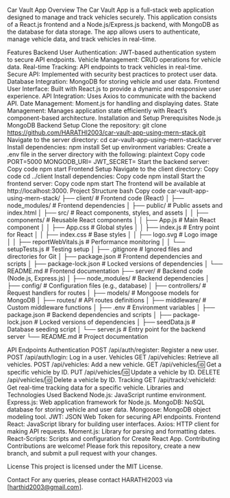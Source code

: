 Car Vault App
Overview
The Car Vault App is a full-stack web application designed to manage and track vehicles securely. This application consists of a React.js frontend and a Node.js/Express.js backend, with MongoDB as the database for data storage. The app allows users to authenticate, manage vehicle data, and track vehicles in real-time.

Features
Backend
User Authentication: JWT-based authentication system to secure API endpoints.
Vehicle Management: CRUD operations for vehicle data.
Real-time Tracking: API endpoints to track vehicles in real-time.
Secure API: Implemented with security best practices to protect user data.
Database Integration: MongoDB for storing vehicle and user data.
Frontend
User Interface: Built with React.js to provide a dynamic and responsive user experience.
API Integration: Uses Axios to communicate with the backend API.
Date Management: Moment.js for handling and displaying dates.
State Management: Manages application state efficiently with React’s component-based architecture.
Installation and Setup
Prerequisites
Node.js
MongoDB
Backend Setup
Clone the repository:
git clone https://github.com/HARATHI2003/car-vault-app-using-mern-stack.git
Navigate to the server directory:
cd car-vault-app-using-mern-stack/server
Install dependencies:
npm install
Set up environment variables:
Create a .env file in the server directory with the following:
plaintext
Copy code
PORT=5000
MONGODB_URI=<your-mongodb-connection-string>
JWT_SECRET=<your-jwt-secret>
Start the backend server:
Copy code
npm start
Frontend Setup
Navigate to the client directory:
Copy code
cd ../client
Install dependencies:
Copy code
npm install
Start the frontend server:
Copy code
npm start
The frontend will be available at http://localhost:3000.
Project Structure
bash
Copy code
car-vault-app-using-mern-stack/
├── client/                    # Frontend code (React)
│   ├── node_modules/          # Frontend dependencies
│   ├── public/                # Public assets and index.html
│   ├── src/                   # React components, styles, and assets
│   │   ├── components/        # Reusable React components
│   │   ├── App.js             # Main React component
│   │   ├── App.css            # Global styles
│   │   ├── index.js           # Entry point for React
│   │   ├── index.css          # Base styles
│   │   ├── logo.svg           # Logo image
│   │   ├── reportWebVitals.js # Performance monitoring
│   │   └── setupTests.js      # Testing setup
│   ├── .gitignore             # Ignored files and directories for Git
│   ├── package.json           # Frontend dependencies and scripts
│   ├── package-lock.json      # Locked versions of dependencies
│   └── README.md              # Frontend documentation
├── server/                    # Backend code (Node.js, Express.js)
│   ├── node_modules/          # Backend dependencies
│   ├── config/                # Configuration files (e.g., database)
│   ├── controllers/           # Request handlers for routes
│   ├── models/                # Mongoose models for MongoDB
│   ├── routes/                # API routes definitions
│   ├── middleware/            # Custom middleware functions
│   ├── .env                   # Environment variables
│   ├── package.json           # Backend dependencies and scripts
│   ├── package-lock.json      # Locked versions of dependencies
│   ├── seedData.js            # Database seeding script
│   └── server.js              # Entry point for the backend server
└── README.md                  # Project documentation

API Endpoints
Authentication
POST /api/auth/register: Register a new user.
POST /api/auth/login: Log in a user.
Vehicles
GET /api/vehicles: Retrieve all vehicles.
POST /api/vehicles: Add a new vehicle.
GET /api/vehicles/:id: Get a specific vehicle by ID.
PUT /api/vehicles/:id: Update a vehicle by ID.
DELETE /api/vehicles/:id: Delete a vehicle by ID.
Tracking
GET /api/track/:vehicleId: Get real-time tracking data for a specific vehicle.
Libraries and Technologies Used
Backend
Node.js: JavaScript runtime environment.
Express.js: Web application framework for Node.js.
MongoDB: NoSQL database for storing vehicle and user data.
Mongoose: MongoDB object modeling tool.
JWT: JSON Web Token for securing API endpoints.
Frontend
React: JavaScript library for building user interfaces.
Axios: HTTP client for making API requests.
Moment.js: Library for parsing and formatting dates.
React-Scripts: Scripts and configuration for Create React App.
Contributing
Contributions are welcome! Please fork this repository, create a new branch, and submit a pull request with your changes.

License
This project is licensed under the MIT License.

Contact
For any queries, please contact HARATHI2003 via [harthid2003@gmail.com].
